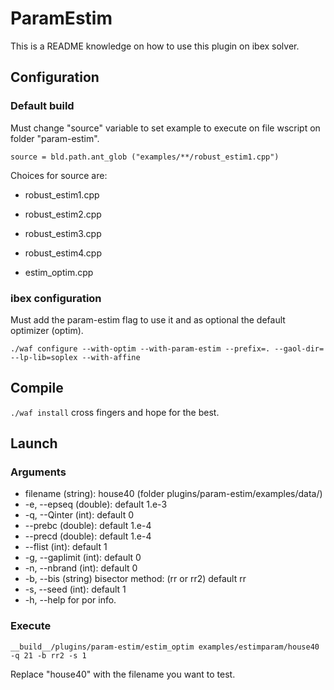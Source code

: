 ParamEstim
======
This is a README  knowledge on how to use this plugin on ibex solver.


## Configuration

### Default build

Must change "source" variable to set example to execute on file wscript on folder "param-estim".

`source = bld.path.ant_glob ("examples/**/robust_estim1.cpp")`

Choices for source are:

* robust_estim1.cpp

* robust_estim2.cpp

* robust_estim3.cpp

* robust_estim4.cpp

* estim_optim.cpp

### ibex configuration

Must add the param-estim flag to use it and as optional the default optimizer (optim).

`./waf configure --with-optim --with-param-estim --prefix=. --gaol-dir= --lp-lib=soplex --with-affine`

## Compile

`./waf install` cross fingers and hope for the best.

## Launch

### Arguments

* filename (string): house40 (folder plugins/param-estim/examples/data/)
* -e, --epseq (double): default 1.e-3
* -q, --Qinter (int): default 0
* --prebc (double): default 1.e-4
* --precd (double): default 1.e-4
* --flist (int): default 1
* -g, --gaplimit (int): default 0 
* -n, --nbrand (int): default 0
* -b, --bis (string) bisector method: (rr or rr2) default rr
* -s, --seed (int): default 1
* -h, --help for por info.

### Execute

`__build__/plugins/param-estim/estim_optim examples/estimparam/house40 -q 21 -b rr2 -s 1`

Replace "house40" with the filename you want to test.

